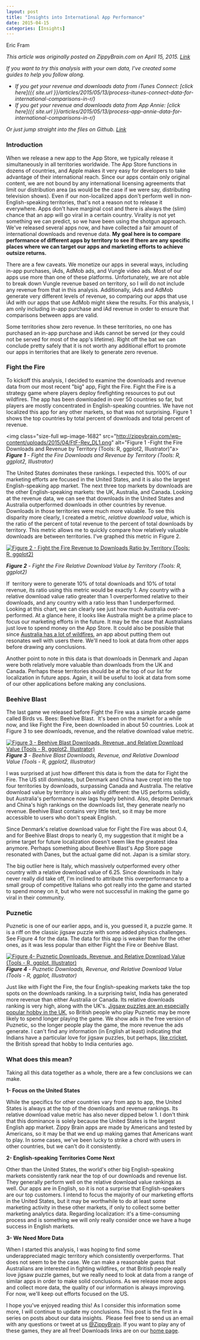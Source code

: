 ```yaml
---
layout: post
title: "Insights into International App Performance"
date: 2015-04-15
categories: [Insights]
---
```

Eric Fram  

<em>This article was originally posted on ZippyBrain.com on April 15, 2015. [Link](http://zippybrain.com/2015/04/insights-into-international-app-performance/)</em>


*If you want to try this analysis with your own data, I've created some guides to help you follow along.*

- *If you get your revenue and downloads data from iTunes Connect: [click here]({{ site.url }}/articles/2015/05/13/process-itunes-connect-data-for-international-comparisons-in-r/)*
- *If you get your revenue and downloads data from App Annie: [click here]({{ site.url }}/articles/2015/05/13/process-app-annie-data-for-international-comparisons-in-r/)*

*Or just jump straight into the files on Github. [Link](https://github.com/EricFram/App_Insights)*

<h3>Introduction</h3>

When we release a new app to the App Store, we typically release it simultaneously in all territories worldwide. The App Store functions in dozens of countries, and Apple makes it very easy for developers to take advantage of their international reach. Since our apps contain only original content, we are not bound by any international licensing agreements that limit our distribution area (as would be the case if we were say, distributing television shows). Even if our non-localized apps don't perform well in non-English-speaking territories, that's not a reason not to release it everywhere. Apps don't have marginal cost and there is always the (slim) chance that an app will go viral in a certain country. Virality is not yet something we can predict, so we have been using the shotgun approach. We've released several apps now, and have collected a fair amount of international downloads and revenue data. <strong>My goal here is to compare performance of different apps by territory to see if there are any specific places where we can target our apps and marketing efforts to achieve outsize returns.</strong>

There are a few caveats. We monetize our apps in several ways, including in-app purchases, iAds, AdMob ads, and Vungle video ads. Most of our apps use more than one of these platforms. Unfortunately, we are not able to break down Vungle revenue based on territory, so I will do not include any revenue from that in this analysis. Additionally, iAds and AdMob generate very different levels of revenue, so comparing our apps that use iAd with our apps that use AdMob might skew the results. For this analysis, I am only including in-app purchase and iAd revenue in order to ensure that comparisons between apps are valid.

Some territories show zero revenue. In these territories, no one has purchased an in-app purchase and iAds cannot be served (or they could not be served for most of the app's lifetime). Right off the bat we can conclude pretty safely that it is not worth any additional effort to promote our apps in territories that are likely to generate zero revenue.
<h3>Fight the Fire</h3>
To kickoff this analysis, I decided to examine the downloads and revenue data from our most recent "big" app, Fight the Fire. Fight the Fire is a strategy game where players deploy firefighting resources to put out wildfires. The app has been downloaded in over 50 countries so far, but players are mostly concentrated in English-speaking countries. We have not localized this app for any other markets, so that was not surprising. Figure 1 shows the top countries by total percent of downloads and total percent of revenue.

<img class="size-full wp-image-1682" src="http://zippybrain.com/wp-content/uploads/2015/04/FtF-Rev_DL1.png" alt="Figure 1 -Fight the Fire Downloads and Revenue by Territory (Tools: R, ggplot2, Illustrator)"a> <em><strong>Figure 1</strong> - Fight the Fire Downloads and Revenue by Territory (Tools: R, ggplot2, Illustrator)</em>

The United States dominates these rankings. I expected this. 100% of our marketing efforts are focused in the United States, and it is also the largest English-speaking app market. The next three top markets by downloads are the other English-speaking markets: the UK, Australia, and Canada. Looking at the revenue data, we can see that downloads in the United States and Australia outperformed downloads in other countries by revenue. Downloads in those territories were much more valuable. To see this disparity more clearly, I created a metric, <em>relative download value</em>, which is the ratio of the percent of total revenue to the percent of total downloads by territory. This metric allows me to quickly compare how relatively valuable downloads are between territories. I've graphed this metric in Figure 2.

<a href="http://zippybrain.com/wp-content/uploads/2015/04/FtF_RevenueToDownloads.png"><img class="size-full wp-image-1683" src="http://zippybrain.com/wp-content/uploads/2015/04/FtF_RevenueToDownloads.png" alt="Figure 2 - Fight the Fire Revenue to Downloads Ratio by Territory (Tools: R, ggplot2)" /></a> 

<em><strong>Figure 2</strong> - Fight the Fire Relative Download Value by Territory (Tools: R, ggplot2)</em>

If  territory were to generate 10% of total downloads and 10% of total revenue, its ratio using this metric would be exactly 1. Any country with a relative download value ratio greater than 1 overperformed relative to their downloads, and any country with a ratio less than 1 underperformed.   Looking at this chart, we can clearly see just how much Australia over-performed. At a glance here, it looks like Australia might be a prime place to focus our marketing efforts in the future. It may be the case that Australians just love to spend money on the App Store. It could also be possible that since <a href="http://www.dfes.wa.gov.au/aboutus/corporateinformation/Pages/quickstatistics.aspx">Australia has a lot of wildfires</a>, an app about putting them out resonates well with users there. We'll need to look at data from other apps before drawing any conclusions.

Another point to note in this data is that downloads in Denmark and Japan were both relatively more valuable than downloads from the UK and Canada. Perhaps these territories should be at the top of our list for localization in future apps. Again, it will be useful to look at data from some of our other applications before making any conclusions.
<h3>Beehive Blast</h3>
The last game we released before Fight the Fire was a simple arcade game called Birds vs. Bees: Beehive Blast.  It's been on the market for a while now, and like Fight the Fire, been downloaded in about 50 countries. Look at Figure 3 to see downloads, revenue, and the relative download value metric.

<a href="http://zippybrain.com/wp-content/uploads/2015/04/Beehive-Rev_DL.png"><img class="size-full wp-image-1687" src="http://zippybrain.com/wp-content/uploads/2015/04/Beehive-Rev_DL.png" alt="Figure 3 - Beehive Blast Downloads, Revenue, and Relative Download Value (Tools - R, ggplot2, Illustrator)"  /></a><em><strong>Figure 3</strong> - Beehive Blast Downloads, Revenue, and Relative Download Value (Tools - R, ggplot2, Illustrator)</em>

I was surprised at just how different this data is from the data for Fight the Fire. The US still dominates, but Denmark and China have crept into the top four territories by downloads, surpassing Canada and Australia. The relative download value by territory is also wildly different: the US performs solidly, but Australia's performance now lags hugely behind. Also, despite Denmark and China's high rankings on the downloads list, they generate nearly no revenue. Beehive Blast contains very little text, so it may be more accessible to users who don't speak English.

Since Denmark's relative download value for Fight the Fire was about 0.4, and for Beehive Blast drops to nearly 0, my suggestion that it might be a prime target for future localization doesn't seem like the greatest idea anymore. Perhaps something about Beehive Blast's App Store page resonated with Danes, but the actual game did not. Japan is a similar story.

The big outlier here is Italy, which massively outperformed every other country with a relative download value of 6.25. Since downloads in Italy never really did take off, I'm inclined to attribute this overperformance to a small group of competitive Italians who got really into the game and started to spend money on it, but who were not successful in making the game go viral in their community.
<h3>Puznetic</h3>
Puznetic is one of our earlier apps, and is, you guessed it, a puzzle game. It is a riff on the classic jigsaw puzzle with some added physics challenges. See Figure 4 for the data. The data for this app is weaker than for the other ones, as it was less popular than either Fight the Fire or Beehive Blast.

<a href="http://zippybrain.com/wp-content/uploads/2015/04/Puznetic-Rev_DL.png"><img class="size-full wp-image-1692" src="http://zippybrain.com/wp-content/uploads/2015/04/Puznetic-Rev_DL.png" alt="Figure 4- Puznetic Downloads, Revenue, and Relative Download Value (Tools - R, ggplot, Illustrator)" /></a> <em><strong>Figure 4</strong> - Puznetic Downloads, Revenue, and Relative Download Value (Tools - R, ggplot, Illustrator)</em>

Just like with Fight the Fire, the four English-speaking markets take the top spots on the downloads ranking. In a surprising twist, India has generated more revenue than either Australia or Canada. Its relative downloads ranking is very high, along with the UK's. <a href="http://www.telegraph.co.uk/games/10027958/Theres-nothing-puzzling-about-our-love-of-jigsaws.html">Jigsaw puzzles are an especially popular hobby in the UK</a>, so British people who play Puznetic may be more likely to spend longer playing the game. We show ads in the free version of Puznetic, so the longer people play the game, the more revenue the ads generate. I can't find any information (in English at least) indicating that Indians have a particular love for jigsaw puzzles, but perhaps, <a href="http://www.bbc.co.uk/worldservice/specials/1157_cricket_history/page6.shtml">like cricket</a>, the British spread that hobby to India centuries ago.
<h3>What does this mean?</h3>
Taking all this data together as a whole, there are a few conclusions we can make.

<strong>1- Focus on the United States</strong>

While the specifics for other countries vary from app to app, the United States is always at the top of the downloads and revenue rankings. Its relative download value metric has also never dipped below 1. I don't think that this dominance is solely because the United States is the largest English app market. Zippy Brain apps are made by Americans and tested by Americans, so it may be that we end up making games that Americans want to play. In some cases, we've been lucky to strike a chord with users in other countries, but we can't do it consistently.

<strong>2- English-speaking Territories Come Next</strong>

Other than the United States, the world's other big English-speaking markets consistently rank near the top of our downloads and revenue list. They generally perform well on the relative download value rankings as well. Our apps are in English, so it is not a surprise that English-speakers are our top customers. I intend to focus the majority of our marketing efforts in the United States, but it may be worthwhile to do at least some marketing activity in these other markets, if only to collect some better marketing analytics data. Regarding localization: it's a time-consuming process and is something we will only really consider once we have a huge success in English markets.

<strong>3- We Need More Data</strong>

When I started this analysis, I was hoping to find some underappreciated magic territory which consistently overperforms. That does not seem to be the case. We can make a reasonable guess that Australians are interested in fighting wildfires, or that British people really love jigsaw puzzle games, but we really need to look at data from a range of similar apps in order to make solid conclusions. As we release more apps and collect more data, the quality of our information is always improving. For now, we'll keep out efforts focused on the US.

I hope you've enjoyed reading this! As I consider this information some more, I will continue to update my conclusions. This post is the first in a series on posts about our data insights.  Please feel free to send us an email with any questions or tweet at us <a href="https://twitter.com/ZippyBrain">@ZippyBrain</a>. If you want to play any of these games, they are all free! Downloads links are on our [home page](http://zippybrain.com/).

